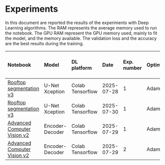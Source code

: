 Experiments
===========
In this document are reported the results of the experiments with Deep Learning algorithms. The RAM represents the average memory used to run the notebook. The GPU RAM represent the GPU memory used, mainly to fit the model, and the memory available. The validation loss and the accuracy are the best results during the training.

| Notebook | Model | DL platform | Date | Exp. number | Optimizer | Batch size | Num. epochs | Time per epoch (s)| Augmentation (% data increase)| Best validation loss | Best accuracy | RAM (GB) | GPU type | RAM GPU |  
|:--------|:--------|:------|:---------|:---------|:---------|:---------|:---------|:---------|:---------|:---------|:---------|:---------|:---------|:---------|
| [Rooftop segmentation v3](rooftops_segmentation_v3.ipynb) | U-Net Xception | Colab Tensorflow | 2025-07-28| 1 | Adam | 4 | 40 | 80 | No | 0.2718 | 0.9178 | 9.5 | Nvidia T4 | 13.7 / 15.0 |
| [Rooftop segmentation v3](rooftops_segmentation_v3.ipynb) | U-Net Xception | Colab Tensorflow | 2025-07-30| 1 | Adam | 4 | 40 | 80 | Yes (500%) | 0.3736 | 0.9216 | 4.4 | Nvidia L4 | 3.2 / 22.5 |
| [Advanced Computer Vision v2](advanced_computer_vision_v2.ipynb) | Encoder-Decoder | Colab Tensorflow | 2025-07-29| 1 | Adam | 64 | 40 | 80 | No | 0.3712 | 0.8599 | 9.5 | Nvidia T4 | 13.7 / 15.0 | 
| [Advanced Computer Vision v2](advanced_computer_vision_v2.ipynb) | Encoder-Decoder | Colab Tensorflow | 2025-07-29| 2 | Adam | 64 | 40 | 6 | Yes (400%) | 0.3916 | 0.8508 | 10.8 | Nvidia A100 | 16.50 / 40.0 | 

